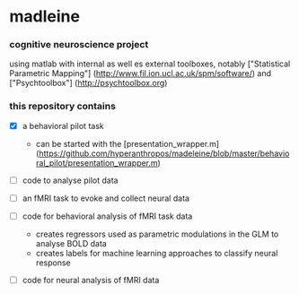# madleine

### cognitive neuroscience project

using matlab with internal as well es external toolboxes, notably ["Statistical Parametric Mapping"] (http://www.fil.ion.ucl.ac.uk/spm/software/) and ["Psychtoolbox"] (http://psychtoolbox.org)

### this repository contains

- [x] a behavioral pilot task

    - can be started with the [presentation_wrapper.m] (https://github.com/hyperanthropos/madeleine/blob/master/behavioral_pilot/presentation_wrapper.m)
  
- [ ] code to analyse pilot data
- [ ] an fMRI task to evoke and collect neural data
- [ ] code for behavioral analysis of fMRI task data

    - creates regressors used as parametric modulations in the GLM to analyse BOLD data
    - creates labels for machine learning approaches to classify neural response
  
- [ ] code for neural analysis of fMRI data
